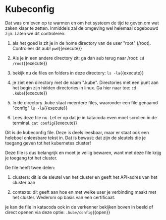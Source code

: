 # Kubeconfig 
Dat was om even op te warmen en om het systeem de tijd te geven om wat zaken klaar te zetten. Inmiddels zal de omgeving wel helemaal opgebouwd zijn. Laten we dit controleren.

1) als het goed is zit je in de home directory van de user "root" (/root). Controleer dit aub!
`pwd`{{execute}}

2) Als je in een andere directory zit: ga dan aub terug naar /root:
`cd /root`{{execute}}

3) bekijk nu de files en folders in deze directory:
`ls -la`{{execute}}

4) je ziet een directory met de naam ".kube". Directories met een punt aan het begin zijn hidden directories in linux. Ga hier naar toe:
`cd .kube`{{execute}}

5) In de directory .kube staat meerdere files, waaronder een file genaamd "config"
`ls -la`{{execute}}

6) Lees deze file nu. Let er op dat je in katacoda even moet scrollen in de terminal.
`cat config`{{execute}}

Dit is de kubeconfig file. Deze is deels leesbaar, maar er staat ook een heleboel onleesbare tekst in. Dat is bewust: dat zijn de sleutels die je toegang geven tot het kubernetes cluster!

Deze file is dus belangrijk en moet je veilig bewaren, want met deze file krijg je toegang tot het cluster.

De file heeft twee delen:

1) clusters: dit is de sleutel van het cluster en geeft het API-adres van het cluster aan

2) contexts: dit geeft aan hoe en met welke user je verbinding maakt met het cluster. Wederom op basis van een certificaat.

je kan de file in katacoda ook in de verkenner bekijken boven in beeld of direct openen via deze optie:
`.kube/config`{{open}}